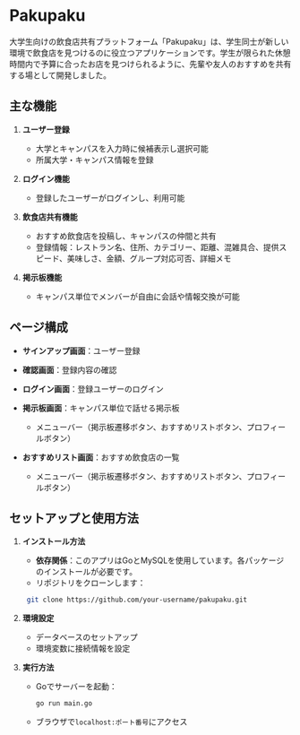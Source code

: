 # Pakupaku

大学生向けの飲食店共有プラットフォーム「Pakupaku」は、学生同士が新しい環境で飲食店を見つけるのに役立つアプリケーションです。学生が限られた休憩時間内で予算に合ったお店を見つけられるように、先輩や友人のおすすめを共有する場として開発しました。

## 主な機能

1. **ユーザー登録**
   - 大学とキャンパスを入力時に候補表示し選択可能
   - 所属大学・キャンパス情報を登録

2. **ログイン機能**
   - 登録したユーザーがログインし、利用可能

3. **飲食店共有機能**
   - おすすめ飲食店を投稿し、キャンパスの仲間と共有
   - 登録情報：レストラン名、住所、カテゴリー、距離、混雑具合、提供スピード、美味しさ、金額、グループ対応可否、詳細メモ

4. **掲示板機能**
   - キャンパス単位でメンバーが自由に会話や情報交換が可能

## ページ構成

- **サインアップ画面**：ユーザー登録
- **確認画面**：登録内容の確認
- **ログイン画面**：登録ユーザーのログイン
- **掲示板画面**：キャンパス単位で話せる掲示板
  - メニューバー（掲示板遷移ボタン、おすすめリストボタン、プロフィールボタン）

- **おすすめリスト画面**：おすすめ飲食店の一覧
  - メニューバー（掲示板遷移ボタン、おすすめリストボタン、プロフィールボタン）

## セットアップと使用方法

1. **インストール方法**
   - **依存関係**：このアプリはGoとMySQLを使用しています。各パッケージのインストールが必要です。
   - リポジトリをクローンします：

    ```bash
     git clone https://github.com/your-username/pakupaku.git
     ```

2. **環境設定**
   - データベースのセットアップ
   - 環境変数に接続情報を設定

3. **実行方法**
   - Goでサーバーを起動：

     ```bash
     go run main.go
     ```

   - ブラウザで`localhost:ポート番号`にアクセス
